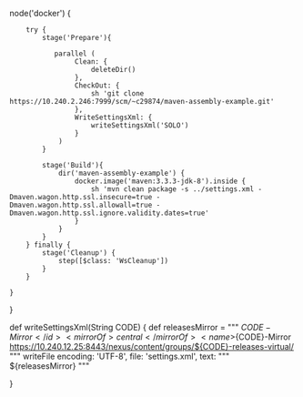 node('docker') {
        

        try {
            stage('Prepare'){

               parallel (
                    Clean: {
                        deleteDir()
                    },
                    CheckOut: {
                        sh 'git clone https://10.240.2.246:7999/scm/~c29874/maven-assembly-example.git'
                    }, 
                    WriteSettingsXml: {
                        writeSettingsXml('SOLO')
                    }
                )
            }

            stage('Build'){
                dir('maven-assembly-example') {
                    docker.image('maven:3.3.3-jdk-8').inside {
                        sh 'mvn clean package -s ../settings.xml -Dmaven.wagon.http.ssl.insecure=true -Dmaven.wagon.http.ssl.allowall=true -Dmaven.wagon.http.ssl.ignore.validity.dates=true'
                    }
                }
            }
        } finally {
            stage('Cleanup') {
                step([$class: 'WsCleanup'])
            }
        }

    }
}

def writeSettingsXml(String CODE) {
    def releasesMirror = """
    <mirror>
        <id>${CODE}-Mirror</id>
        <mirrorOf>central</mirrorOf>
        <name>${CODE}-Mirror</name>
        <url>https://10.240.12.25:8443/nexus/content/groups/${CODE}-releases-virtual/
        </url>
    </mirror>
    """
    writeFile encoding: 'UTF-8', file: 'settings.xml', text: """
    <settings>
        <mirrors>
            ${releasesMirror}
        </mirrors>
    </settings>
    """

}